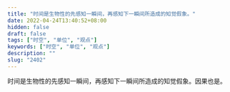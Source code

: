 ```yaml
---
title: "时间是生物性的先感知一瞬间，再感知下一瞬间所造成的知觉假象。"
date: 2022-04-24T13:40:52+08:00
hidden: false
draft: false
tags: ["时空", "单位", "观点"]
keywords: ["时空", "单位", "观点"]
description: ""
slug: "2402"
---
```


时间是生物性的先感知一瞬间，再感知下一瞬间所造成的知觉假象。因果也是。
